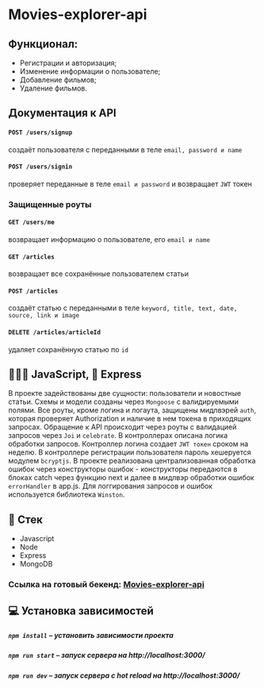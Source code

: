 # Movies-explorer-api

## Функционал:
- Регистрации и авторизация;
- Изменение информации о пользователе;
- Добавление фильмов;
- Удаление фильмов.

##  Документация к API

#### `POST /users/signup`
создаёт пользователя с переданными в теле `email, password и name`

#### `POST /users/signin`
проверяет переданные в теле `email и password` и возвращает `JWT` токен

### Защищенные роуты

#### `GET /users/me`
возвращает информацию о пользователе, его `email и name` 

#### `GET /articles`
возвращает все сохранённые пользователем статьи

#### `POST /articles`
создаёт статью с переданными в теле `keyword, title, text, date, source, link и image`

#### `DELETE /articles/articleId`
удаляет сохранённую статью по `id`

## 👨🏻‍💻 JavaScript, 🚂 Express

В проекте задействованы две сущности: пользователи и новостные статьи. Схемы и модели созданы через `Mongoose` с валидируемыми полями. Все роуты, кроме логина и логаута, защищены мидлвэрей `auth`, которая проверяет Authorization и наличие в нем токена в приходящих запросах. Обращение к API происходит через роуты с валидацией запросов через `Joi` и `celebrate`. В контроллерах описана логика обработки запросов. Контроллер логина создает `JWT токен` сроком на неделю. В контроллере регистрации пользователя пароль хешеруется модулем `bcryptjs`. В проекте реализована централизованная обработка ошибок через конструкторы ошибок - конструкторы передаются в блоках catch через функцию next и далее в мидлвэр обработки ошибок `errorHandler` в app.js. Для логгирования запросов и ошибок используется библиотека `Winston`.

## 📃 Стек

- Javascript
- Node
- Express
- MongoDB

### **Ссылка на готовый бекенд: [Movies-explorer-api](https://api.films.gleb.nomoredomains.work)**

## 💻 Установка зависимостей

##### `npm install` – установить зависимости проекта

##### `npm run start` – запуск сервера на http://localhost:3000/

##### `npm run dev` – запуск сервера с hot reload на http://localhost:3000/
